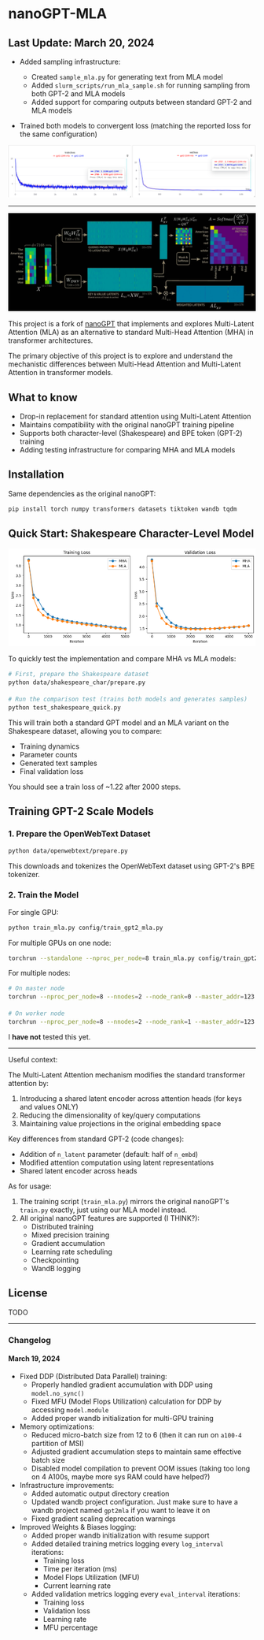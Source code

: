 # nanoGPT-MLA

## Last Update: March 20, 2024
- Added sampling infrastructure:
  - Created `sample_mla.py` for generating text from MLA model
  - Added `slurm_scripts/run_mla_sample.sh` for running sampling from both GPT-2 and MLA models
  - Added support for comparing outputs between standard GPT-2 and MLA models

- Trained both models to convergent loss (matching the reported loss for the same configuration)

![Full Run](assets/full_run.png)

---

![Multi-Latent Attention](assets/mla_diagram.jpg)

This project is a fork of [nanoGPT](https://github.com/karpathy/nanoGPT) that implements and explores Multi-Latent Attention (MLA) as an alternative to standard Multi-Head Attention (MHA) in transformer architectures.

The primary objective of this project is to explore and understand the mechanistic differences between Multi-Head Attention and Multi-Latent Attention in transformer models.

## What to know

- Drop-in replacement for standard attention using Multi-Latent Attention
- Maintains compatibility with the original nanoGPT training pipeline
- Supports both character-level (Shakespeare) and BPE token (GPT-2) training
- Adding testing infrastructure for comparing MHA and MLA models

## Installation

Same dependencies as the original nanoGPT:

```bash
pip install torch numpy transformers datasets tiktoken wandb tqdm
```

## Quick Start: Shakespeare Character-Level Model

![Multi-Latent Attention](assets/comparison.png)

To quickly test the implementation and compare MHA vs MLA models:

```bash
# First, prepare the Shakespeare dataset
python data/shakespeare_char/prepare.py

# Run the comparison test (trains both models and generates samples)
python test_shakespeare_quick.py
```

This will train both a standard GPT model and an MLA variant on the Shakespeare dataset, allowing you to compare:
- Training dynamics
- Parameter counts
- Generated text samples
- Final validation loss

You should see a train loss of ~1.22 after 2000 steps.

## Training GPT-2 Scale Models

### 1. Prepare the OpenWebText Dataset

```bash
python data/openwebtext/prepare.py
```

This downloads and tokenizes the OpenWebText dataset using GPT-2's BPE tokenizer.

### 2. Train the Model

For single GPU:
```bash
python train_mla.py config/train_gpt2_mla.py
```

For multiple GPUs on one node:
```bash
torchrun --standalone --nproc_per_node=8 train_mla.py config/train_gpt2_mla.py
```

For multiple nodes:
```bash
# On master node
torchrun --nproc_per_node=8 --nnodes=2 --node_rank=0 --master_addr=123.456.123.456 --master_port=1234 train_mla.py

# On worker node
torchrun --nproc_per_node=8 --nnodes=2 --node_rank=1 --master_addr=123.456.123.456 --master_port=1234 train_mla.py
```

I **have not** tested this yet.

---

Useful context:


The Multi-Latent Attention mechanism modifies the standard transformer attention by:
1. Introducing a shared latent encoder across attention heads (for keys and values ONLY)
2. Reducing the dimensionality of key/query computations
3. Maintaining value projections in the original embedding space

Key differences from standard GPT-2 (code changes):
- Addition of `n_latent` parameter (default: half of `n_embd`)
- Modified attention computation using latent representations
- Shared latent encoder across heads

As for usage:

1. The training script (`train_mla.py`) mirrors the original nanoGPT's `train.py` exactly, just using our MLA model instead.
2. All original nanoGPT features are supported (I THINK?):
   - Distributed training
   - Mixed precision training
   - Gradient accumulation
   - Learning rate scheduling
   - Checkpointing
   - WandB logging


## License

TODO

---

### Changelog

#### March 19, 2024
- Fixed DDP (Distributed Data Parallel) training:
  - Properly handled gradient accumulation with DDP using `model.no_sync()`
  - Fixed MFU (Model Flops Utilization) calculation for DDP by accessing `model.module`
  - Added proper wandb initialization for multi-GPU training
- Memory optimizations:
  - Reduced micro-batch size from 12 to 6 (then it can run on `a100-4` partition of MSI)
  - Adjusted gradient accumulation steps to maintain same effective batch size
  - Disabled model compilation to prevent OOM issues (taking too long on 4 A100s, maybe more sys RAM could have helped?)
- Infrastructure improvements:
  - Added automatic output directory creation
  - Updated wandb project configuration. Just make sure to have a wandb project named `gpt2mla` if you want to leave it on
  - Fixed gradient scaling deprecation warnings
- Improved Weights & Biases logging:
  - Added proper wandb initialization with resume support
  - Added detailed training metrics logging every `log_interval` iterations:
    - Training loss
    - Time per iteration (ms)
    - Model Flops Utilization (MFU)
    - Current learning rate
  - Added validation metrics logging every `eval_interval` iterations:
    - Training loss
    - Validation loss
    - Learning rate
    - MFU percentage
